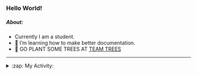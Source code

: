 ### Hello World!

##### About:
- Currently I am a student.
- 🌱 I’m learning how to make better documentation.
- 🌱 GO PLANT SOME TREES AT [TEAM TREES](https://teamtrees.org/)

---
<details>
  <summary>:zap: My Activity:</summary>
  
<!--START_SECTION:waka-->
![Code Time](http://img.shields.io/badge/Code%20Time-1%2C131%20hrs%2053%20mins-blue)

**I'm a Night 🦉** 

```text
🌞 Morning                1108 commits        ██░░░░░░░░░░░░░░░░░░░░░░░   08.22 % 
🌆 Daytime                5034 commits        █████████░░░░░░░░░░░░░░░░   37.36 % 
🌃 Evening                3860 commits        ███████░░░░░░░░░░░░░░░░░░   28.65 % 
🌙 Night                  3472 commits        ██████░░░░░░░░░░░░░░░░░░░   25.77 % 
```
📅 **I'm Most Productive on Wednesday** 

```text
Monday                   2120 commits        ████░░░░░░░░░░░░░░░░░░░░░   15.73 % 
Tuesday                  1661 commits        ███░░░░░░░░░░░░░░░░░░░░░░   12.33 % 
Wednesday                3169 commits        ██████░░░░░░░░░░░░░░░░░░░   23.52 % 
Thursday                 1535 commits        ███░░░░░░░░░░░░░░░░░░░░░░   11.39 % 
Friday                   1291 commits        ██░░░░░░░░░░░░░░░░░░░░░░░   09.58 % 
Saturday                 1242 commits        ██░░░░░░░░░░░░░░░░░░░░░░░   09.22 % 
Sunday                   2456 commits        █████░░░░░░░░░░░░░░░░░░░░   18.23 % 
```


📊 **This Week I Spent My Time On** 

```text
🔥 Editors: 
VS Code                  4 hrs 36 mins       █████████████████████████   100.00 % 

🐱‍💻 Projects: 
praise                   2 hrs 47 mins       ███████████████░░░░░░░░░░   60.57 % 
discord-bot              1 hr 49 mins        ██████████░░░░░░░░░░░░░░░   39.43 % 
```


 Last Updated on 30/05/2023 07:07:35 UTC
<!--END_SECTION:waka-->
</details>
